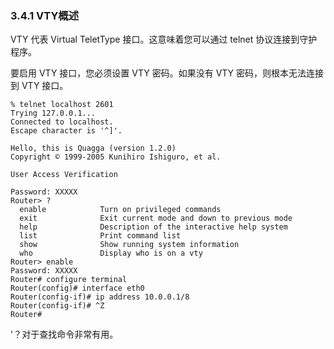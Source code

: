### 3.4.1 VTY概述

VTY 代表 Virtual TeletType 接口。这意味着您可以通过 telnet 协议连接到守护程序。

要启用 VTY 接口，您必须设置 VTY 密码。如果没有 VTY 密码，则根本无法连接到 VTY 接口。

```shell
% telnet localhost 2601
Trying 127.0.0.1...
Connected to localhost.
Escape character is '^]'.

Hello, this is Quagga (version 1.2.0)
Copyright © 1999-2005 Kunihiro Ishiguro, et al.

User Access Verification

Password: XXXXX
Router> ?
  enable            Turn on privileged commands
  exit              Exit current mode and down to previous mode
  help              Description of the interactive help system
  list              Print command list
  show              Show running system information
  who               Display who is on a vty
Router> enable
Password: XXXXX
Router# configure terminal
Router(config)# interface eth0
Router(config-if)# ip address 10.0.0.1/8
Router(config-if)# ^Z
Router#
```

'？对于查找命令非常有用。